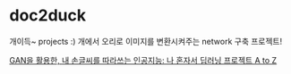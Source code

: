 # doc2duck
개이득~ projects :) 개에서 오리로 이미지를 변환시켜주는 network 구축 프로젝트!

[GAN을 활용한, 내 손글씨를 따라쓰는 인공지능: 나 혼자서 딥러닝 프로젝트 A to Z](https://www.slideshare.net/MinjungChung1/gdg-devfest-2019-handwriting-styler?next_slideshow=1)
